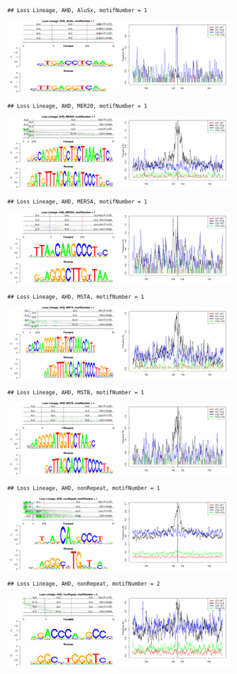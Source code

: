 

```
## Loss Lineage, AHD, AluSx, motifNumber = 1
```

![plot of chunk motifPValues](figure/motifPValues1.png) 

```
## Loss Lineage, AHD, MER20, motifNumber = 1
```

![plot of chunk motifPValues](figure/motifPValues2.png) 

```
## Loss Lineage, AHD, MER5A, motifNumber = 1
```

![plot of chunk motifPValues](figure/motifPValues3.png) 

```
## Loss Lineage, AHD, MSTA, motifNumber = 1
```

![plot of chunk motifPValues](figure/motifPValues4.png) 

```
## Loss Lineage, AHD, MSTB, motifNumber = 1
```

![plot of chunk motifPValues](figure/motifPValues5.png) 

```
## Loss Lineage, AHD, nonRepeat, motifNumber = 1
```

![plot of chunk motifPValues](figure/motifPValues6.png) 

```
## Loss Lineage, AHD, nonRepeat, motifNumber = 2
```

![plot of chunk motifPValues](figure/motifPValues7.png) 
  
